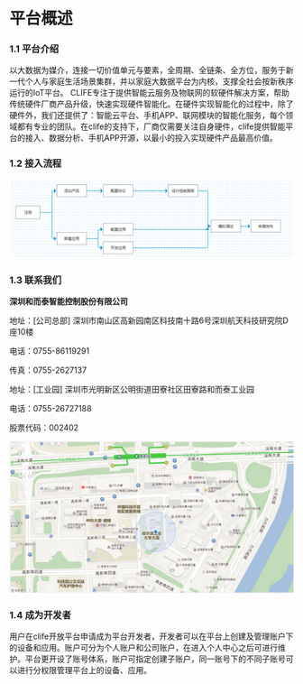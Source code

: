 # 平台概述
### 1.1 平台介绍
  以大数据为媒介，连接一切价值单元与要素，全周期、全链条、全方位，服务于新一代个人与家庭生活场景集群，并以家庭大数据平台为内核，支撑全社会按新秩序运行的IoT平台。
  CLIFE专注于提供智能云服务及物联网的软硬件解决方案，帮助传统硬件厂商产品升级，快速实现硬件智能化。在硬件实现智能化的过程中，除了硬件外，我们还提供了：智能云平台、手机APP、联网模块的智能化服务，每个领域都有专业的团队。在clife的支持下，厂商仅需要关注自身硬件，clife提供智能平台的接入、数据分析、手机APP开源，以最小的投入实现硬件产品最高价值。

### 1.2 接入流程

   ![](/assets/接入流程.jpg)
 
### 1.3 联系我们
 **深圳和而泰智能控制股份有限公司**
 
 地址：[公司总部]
 深圳市南山区高新园南区科技南十路6号深圳航天科技研究院D座10楼  
    
 电话：0755-86119291  
 
 传真：0755-2627137
 
 地址：[工业园]
 深圳市光明新区公明街道田寮社区田寮路和而泰工业园  
 
 电话：0755-26727188  
 
 股票代码：002402  
 
 ![](/assets/地图.jpg)

### 1.4 成为开发者
  
  用户在clife开放平台申请成为平台开发者，开发者可以在平台上创建及管理账户下的设备和应用。账户可分为个人账户和公司账户，在进入个人中心之后可进行维护。平台更开设了账号体系，账户可指定创建子账户，同一账号下的不同子账号可以进行分权限管理平台上的设备、应用。